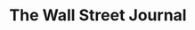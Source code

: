 ---
collection_archive: false
collection_awards: []
collection_category:
  - Editorial
  - Science
  - Tech
  - Reportage
  - Color
  - Climate Change
  - Workplace
collection_content: >-
  On a green swatch in the Arizona desert, a 30-ton robot is scrutinizing plants
  that could help feed impoverished countries and fuel American cars.⁠ The
  70-foot-tall colossus, called a “Field Scanalyzer,” is the world’s biggest
  agricultural robot, the project’s researchers say. Resembling an oversize
  scaffold with a box perched in its middle, it lumbers daily over 2 acres of
  crops including sorghum, lettuce and wheat, its cluster of electronic eyes
  assessing their temperature, shape and hue, the angle of each leaf.⁠


  The Scanalyzer beams this data—up to 10 terabytes a day, roughly equivalent to
  about 2.6 million copies of Tolstoy’s “War and Peace”—to computers in Illinois
  and Missouri. Analyzing the range and depth of data generated is possible only
  with machine-learning algorithms, according to data scientists at George
  Washington University and St. Louis University, where researchers are teaching
  the computers to identify connections between specific genes and plant traits
  the Scanalyzer observes.⁠


  Deep learning, a form of AI that uses conclusions from data to further refine
  a system, can also help pinpoint how some varieties of a plant may subtly
  differ from one another in ways that plant scientists may not anticipate,
  researchers say.⁠


  The effort—part of a five-year, roughly $26 million project funded by the U.S.
  Department of Energy and the Bill and Melinda Gates Foundation—is aimed at
  helping plant breeders identify characteristics and genetic markers pointing
  to the most efficient and resilient crop varieties. Researchers are seeking to
  develop crops that can produce biofuels, reducing reliance on fossil fuels. It
  could also help identify food crops that can thrive in drier, hotter
  conditions as climates change.
collection_cover: https://d1sf55qlb7p6hz.cloudfront.net/wsj_robot-8.jpg
collection_cover_mobile: https://d1sf55qlb7p6hz.cloudfront.net/verticalcovers-45.jpg
collection_description: >-
  On a green swatch in the Arizona desert, a 30-ton robot is scrutinizing plants
  that could help feed impoverished countries and fuel American cars.⁠ The
  70-foot-tall colossus, called a “Field Scanalyzer,” is the world’s biggest
  agricultural robot, the project’s researchers say. Resembling an oversize
  scaffold with a box perched in its middle, it lumbers daily over 2 acres of
  crops including sorghum, lettuce and wheat, its cluster of electronic eyes
  assessing their temperature, shape and hue, the angle of each leaf.⁠
collection_exhibition: []
collection_filter: Commissioned + Stock
collection_hidden: false
collection_meta: The Field Scanalyzer
collection_press: []
collection_preview:
  - https://d1sf55qlb7p6hz.cloudfront.net/wsj-scanalyzer_covers-1.jpg
  - https://d1sf55qlb7p6hz.cloudfront.net/wsj-scanalyzer_covers-2.jpg
  - https://d1sf55qlb7p6hz.cloudfront.net/wsj-scanalyzer_covers-3.jpg
  - https://d1sf55qlb7p6hz.cloudfront.net/wsj-scanalyzer_covers-4.jpg
cover_image: 
date: 
hide_footer: false 
logo: 
navigation_theme: white
px_extra: true
slug: wall-street-journal-robot
theme_color: "#B8EEBC"
theme_color_all_works: 6D94FF"
title: The Wall Street Journal
collection_blocks:
  - _bookshop_name: collections/media-row-start
    row_alignment: between
  - _bookshop_name: collections/media-element 
    color: "#FCD79E"
    image:  https://d1sf55qlb7p6hz.cloudfront.net/wsj_robot-1.jpg
    margin_left: '30'
    margin_right: '0'
    margin_y: '100'
    width: '66'
  - _bookshop_name: collections/media-row
    row_alignment: between
  - _bookshop_name: collections/media-element 
    color: "#BBD2E5"
    image:  https://d1sf55qlb7p6hz.cloudfront.net/wsj_robot-2.jpg
    margin_left: '0'
    margin_right: '0'
    margin_y: '100'
    width: '55'
  - _bookshop_name: collections/media-element 
    color: "#D4E3C8"
    image: https://d1sf55qlb7p6hz.cloudfront.net/wsj_robot-3.jpg
    margin_left: '0'
    margin_right: '0'
    margin_y: '700'
    width: '40'
  - _bookshop_name: collections/media-row
    row_alignment: between
  - _bookshop_name: collections/media-element 
    color: "#FAEBBE"
    image:  https://d1sf55qlb7p6hz.cloudfront.net/wsj_robot-4.jpg
    margin_left: '25'
    margin_y: '100'
    width: '50'
  - _bookshop_name: collections/media-row
    row_alignment: between
  - _bookshop_name: collections/media-element 
    color: "#DBE0EB"
    image:  https://d1sf55qlb7p6hz.cloudfront.net/wsj_robot-6.jpg
    margin_left: '5'
    margin_right: '0'
    margin_y: '100'
    width: '40'
  - _bookshop_name: collections/media-element 
    color: "#EEE6D9"
    image:  https://d1sf55qlb7p6hz.cloudfront.net/wsj_robot-5.jpg
    margin_left: '0'
    margin_right: '30'
    margin_y: '600'
    width: '20'
  - _bookshop_name: collections/media-row
    row_alignment: between
  - _bookshop_name: collections/media-element 
    color: "#F4D4BB"
    image:  https://d1sf55qlb7p6hz.cloudfront.net/wsj_robot-7.jpg
    margin_left: '20'
    margin_right: '0'
    margin_y: '100'
    width: '60'
  - _bookshop_name: collections/media-row
    row_alignment: between
  - _bookshop_name: collections/media-element 
    color: "#F55656"
    image:  https://d1sf55qlb7p6hz.cloudfront.net/wsj_robot-8.jpg
    margin_left: '0'
    margin_right: '0'
    margin_y: '100'
    width: '66'
  - _bookshop_name: collections/media-row
    row_alignment: between
  - _bookshop_name: collections/media-element 
    color: "#C5C1DA"
    image:  https://d1sf55qlb7p6hz.cloudfront.net/wsj_robot-9.jpg
    margin_left: '10'
    margin_y: '200'
    width: '40'
  - _bookshop_name: collections/media-element 
    color: "#F1EFB3"
    image:  https://d1sf55qlb7p6hz.cloudfront.net/wsj_robot-10.jpg
    margin_left: '0'
    margin_right: '25'
    margin_y: '700'
    width: '20'
  - _bookshop_name: collections/media-row
    row_alignment: between
  - _bookshop_name: collections/media-element 
    color: "#F0DDCA"
    image:  https://d1sf55qlb7p6hz.cloudfront.net/wsj_robot-11.jpg
    margin_left: '20'
    margin_y: '100'
    width: '60'
  - _bookshop_name: collections/media-row
    row_alignment: between
  - _bookshop_name: collections/media-element 
    color: "#EDE8E4"
    image:  https://d1sf55qlb7p6hz.cloudfront.net/wsj_robot-12.jpg
    margin_left: '5'
    margin_right: '0'
    margin_y: '100'
    width: '25'
  - _bookshop_name: collections/media-element 
    color: "#000000"
    image:  https://d1sf55qlb7p6hz.cloudfront.net/wsj_robot-13.jpg
    margin_left: '0'
    margin_right: '25'
    margin_y: '400'
    width: '40'
  - _bookshop_name: collections/media-row
    row_alignment: between
  - _bookshop_name: collections/media-element 
    color: "#1C1733"
    image:  https://d1sf55qlb7p6hz.cloudfront.net/wsj_robot-14.jpg
    margin_left: '15'
    margin_y: '100'
    width: '70'
  - _bookshop_name: collections/media-row-end
---